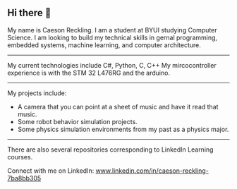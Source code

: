 ## Hi there 👋

My name is Caeson Reckling. I am a student at BYUI studying Computer Science. I am looking to build 
my technical skills in gernal programming, embedded systems, machine learning, and computer architecture. 

--------------------------------------------------------------------------------------------------------------

My current technologies include C#, Python, C, C++
My mircocontroller experience is with the STM 32 L476RG and the arduino.

--------------------------------------------------------------------------------------------------------------

My projects include: 
- A camera that you can point at a sheet of music and have it read that music.
- Some robot behavior simulation projects.
- Some physics simulation environments from my past as a physics major.

---------------------------------------------------------------------------------------------------------------

There are also several repositories corresponding to LinkedIn Learning courses. 

Connect with me on LinkedIn: 
www.linkedin.com/in/caeson-reckling-7ba8bb305


